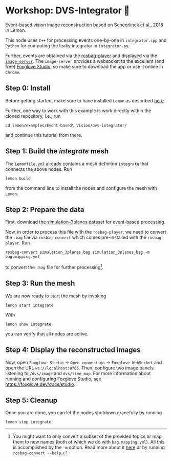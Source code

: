 # Workshop: DVS-Integrator 🍋
Event-based vision image reconstruction based on [Scheerlinck et al., 2018](https://www.cedricscheerlinck.com/continuous-time-intensity-estimation) in Lemon.

This node uses `C++` for processing events one-by-one in `integrator.cpp` and `Python` for computing the leaky integrator in `integrator.py`.

Further, events are obtained via the [rosbag-player](https://github.com/pupuis/rosbag-player) and displayed via the [`image-server`](https://github.com/pupuis/image-server). The `image-server` provides a websocket to the excellent (and free) [Foxglove Studio](https://foxglove.dev/), so make sure to download the app or use it online in `Chrome`.

## Step 0: Install
Before getting started, make sure to have installed `Lemon` as described [here](https://github.com/pupuis/lemon#install).

Further, one way to work with this example is work directly within the cloned repository, i.e., run

```shell
cd lemon/examples/Event-based\ Vision/dvs-integrator/
```
and continue this tutorial from there.

## Step 1: Build the *integrate* mesh
The `Lemonfile.yml` already contains a mesh definiton `integrate` that connects the above nodes.
Run
```shell
lemon build
```
from the command line to install the nodes and configure the mesh with `Lemon`.

## Step 2: Prepare the data
First, download the [simulation-3planes](https://rpg.ifi.uzh.ch/datasets/eccv18_stereo_davis/bags/simulation_3planes.bag) dataset for event-based processing.

Now, in order to process this file with the `rosbag-player`, we need to convert the `.bag` file via `rosbag-convert` which comes pre-installed with the `rosbag-player`.
Run
```shell
rosbag-convert simulation_3planes.bag simulation_3planes_bag -m bag.mapping.yml
```
to convert the `.bag` file for further processing[^1].

## Step 3: Run the mesh
We are now ready to start the mesh by invoking
```shell
lemon start integrate
```
With
```shell
lemon show integrate
```
you can verify that all nodes are active.

## Step 4: Display the reconstructed images
Now, open `Foxglove Studio` -> `Open connection` -> `Foxglove WebSocket` and open the URL `ws://localhost:8765`. Then, configure two image panels listening to `/dvs/image` and `dvs/time_map`. For more information about running and configuring Foxglove Studio, see https://foxglove.dev/docs/studio.

## Step 5: Cleanup
Once you are done, you can let the nodes shutdown gracefully by running

```shell
lemon stop integrate
```

[^1]: You might want to only convert a subset of the provided topics or map them to new names (both of which we do with `bag.mapping.yml`). All this is accomplished by the `-m` option. Read more about it [here](https://github.com/pupuis/rosbag-player) or by running `rosbag-convert --help`.
